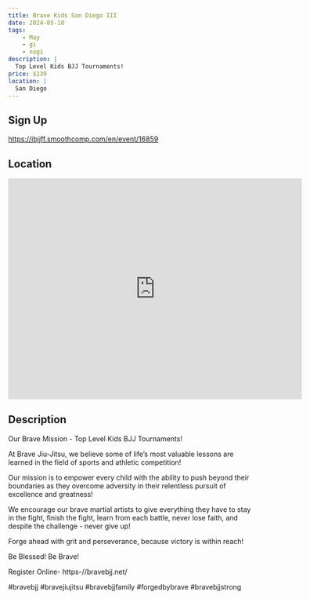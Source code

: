 ```yaml
---
title: Brave Kids San Diego III
date: 2024-05-18
tags:
    - May
    - gi 
    - nogi 
description: |
  Top Level Kids BJJ Tournaments!
price: $139
location: |
  San Diego
---
```

## Sign Up
https://ibjjff.smoothcomp.com/en/event/16859

## Location
<iframe src="https://www.google.com/maps/embed?pb=!1m18!1m12!1m3!1d12345.6789!2d-117.2028128!3d33.0915895!2m3!1f0!2f0!3f0!3m2!1i1024!2i768!4f13.1!3m3!1m2!1s0x0%3A0x0!2z33.0915895!5e0!3m2!1sen!2sus!4v1234567890" width="600" height="450" style="border:0;" allowfullscreen="" loading="lazy"></iframe>

## Description
Our Brave Mission - Top Level Kids BJJ Tournaments!


At Brave Jiu-Jitsu, we believe some of life’s most valuable lessons are learned in the field of sports and athletic competition!


Our mission is to empower every child with the ability to push beyond their boundaries as they overcome adversity in their relentless pursuit of excellence and greatness!


We encourage our brave martial artists to give everything they have to stay in the fight, finish the fight, learn from each battle, never lose faith, and despite the challenge - never give up!


Forge ahead with grit and perseverance, because victory is within reach!


Be Blessed! Be Brave!


Register Online- https-//bravebjj.net/


#bravebjj #bravejiujitsu #bravebjjfamily #forgedbybrave #bravebjjstrong